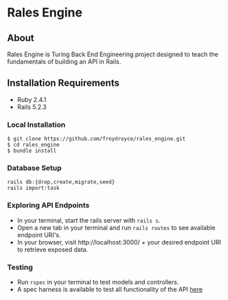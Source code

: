 # Rales Engine

## About
Rales Engine is Turing Back End Engineering project designed to teach the fundamentals of building an API in Rails. 

## Installation Requirements 
* Ruby 2.4.1
* Rails 5.2.3

### Local Installation 
```
$ git clone https://github.com/froydroyce/rales_engine.git
$ cd rales_engine
$ bundle install
```

### Database Setup
```
rails db:{drop,create,migrate,seed}
rails import:task
```

### Exploring API Endpoints
* In your terminal, start the rails server with `rails s`. 
* Open a new tab in your terminal and run `rails routes` to see available endpoint URI's. 
* In your browser, visit http://localhost:3000/ + your desired endpoint URI to retrieve exposed data.

### Testing
* Run `rspec` in your terminal to test models and controllers.
* A spec harness is available to test all functionality of the API [here](https://github.com/turingschool/rales_engine_spec_harness)


